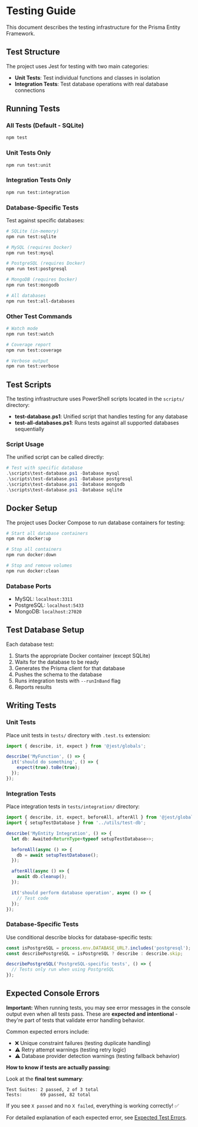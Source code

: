 # Testing Guide

This document describes the testing infrastructure for the Prisma Entity Framework.

## Test Structure

The project uses Jest for testing with two main categories:

- **Unit Tests**: Test individual functions and classes in isolation
- **Integration Tests**: Test database operations with real database connections

## Running Tests

### All Tests (Default - SQLite)
```bash
npm test
```

### Unit Tests Only
```bash
npm run test:unit
```

### Integration Tests Only
```bash
npm run test:integration
```

### Database-Specific Tests

Test against specific databases:

```bash
# SQLite (in-memory)
npm run test:sqlite

# MySQL (requires Docker)
npm run test:mysql

# PostgreSQL (requires Docker)
npm run test:postgresql

# MongoDB (requires Docker)
npm run test:mongodb

# All databases
npm run test:all-databases
```

### Other Test Commands

```bash
# Watch mode
npm run test:watch

# Coverage report
npm run test:coverage

# Verbose output
npm run test:verbose
```

## Test Scripts

The testing infrastructure uses PowerShell scripts located in the `scripts/` directory:

- **test-database.ps1**: Unified script that handles testing for any database
- **test-all-databases.ps1**: Runs tests against all supported databases sequentially

### Script Usage

The unified script can be called directly:

```powershell
# Test with specific database
.\scripts\test-database.ps1 -Database mysql
.\scripts\test-database.ps1 -Database postgresql
.\scripts\test-database.ps1 -Database mongodb
.\scripts\test-database.ps1 -Database sqlite
```

## Docker Setup

The project uses Docker Compose to run database containers for testing:

```bash
# Start all database containers
npm run docker:up

# Stop all containers
npm run docker:down

# Stop and remove volumes
npm run docker:clean
```

### Database Ports

- MySQL: `localhost:3311`
- PostgreSQL: `localhost:5433`
- MongoDB: `localhost:27020`

## Test Database Setup

Each database test:

1. Starts the appropriate Docker container (except SQLite)
2. Waits for the database to be ready
3. Generates the Prisma client for that database
4. Pushes the schema to the database
5. Runs integration tests with `--runInBand` flag
6. Reports results

## Writing Tests

### Unit Tests

Place unit tests in `tests/` directory with `.test.ts` extension:

```typescript
import { describe, it, expect } from '@jest/globals';

describe('MyFunction', () => {
  it('should do something', () => {
    expect(true).toBe(true);
  });
});
```

### Integration Tests

Place integration tests in `tests/integration/` directory:

```typescript
import { describe, it, expect, beforeAll, afterAll } from '@jest/globals';
import { setupTestDatabase } from '../utils/test-db';

describe('MyEntity Integration', () => {
  let db: Awaited<ReturnType<typeof setupTestDatabase>>;

  beforeAll(async () => {
    db = await setupTestDatabase();
  });

  afterAll(async () => {
    await db.cleanup();
  });

  it('should perform database operation', async () => {
    // Test code
  });
});
```

### Database-Specific Tests

Use conditional describe blocks for database-specific tests:

```typescript
const isPostgreSQL = process.env.DATABASE_URL?.includes('postgresql');
const describePostgreSQL = isPostgreSQL ? describe : describe.skip;

describePostgreSQL('PostgreSQL-specific tests', () => {
  // Tests only run when using PostgreSQL
});
```


## Expected Console Errors

**Important:** When running tests, you may see error messages in the console output even when all tests pass. These are **expected and intentional** - they're part of tests that validate error handling behavior.

Common expected errors include:
- ❌ Unique constraint failures (testing duplicate handling)
- ⚠️ Retry attempt warnings (testing retry logic)
- ⚠️ Database provider detection warnings (testing fallback behavior)

**How to know if tests are actually passing:**

Look at the **final test summary**:
```
Test Suites: 2 passed, 2 of 3 total
Tests:       69 passed, 82 total
```

If you see `X passed` and no `X failed`, everything is working correctly! ✅

For detailed explanation of each expected error, see [Expected Test Errors](expected-test-errors.md).
